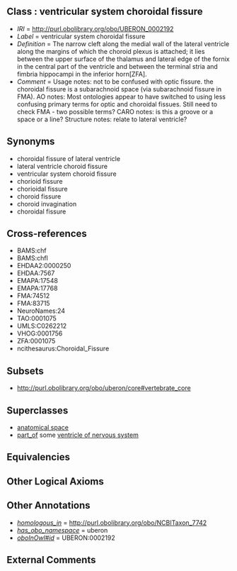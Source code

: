 
## Class : ventricular system choroidal fissure

 * *IRI* = http://purl.obolibrary.org/obo/UBERON_0002192
 * *Label* = ventricular system choroidal fissure
 * *Definition* = The narrow cleft along the medial wall of the lateral ventricle along the margins of which the choroid plexus is attached; it lies between the upper surface of the thalamus and lateral edge of the fornix in the central part of the ventricle and between the terminal stria and fimbria hippocampi in the inferior horn[ZFA].
 * *Comment* = Usage notes: not to be confused with optic fissure. the choroidal fissure is a subarachnoid space (via subarachnoid fissure in FMA). AO notes: Most ontologies appear to have switched to using less confusing primary terms for optic and choroidal fissues. Still need to check FMA - two possible terms? CARO notes: is this a groove or a space or a line? Structure notes: relate to lateral ventricle?

## Synonyms

 * choroidal fissure of lateral ventricle
 * lateral ventricle choroid fissure
 * ventricular system choroid fissure
 * chorioid fissure
 * chorioidal fissure
 * choroid fissure
 * choroid invagination
 * choroidal fissure

## Cross-references

 * BAMS:chf
 * BAMS:chfl
 * EHDAA2:0000250
 * EHDAA:7567
 * EMAPA:17548
 * EMAPA:17768
 * FMA:74512
 * FMA:83715
 * NeuroNames:24
 * TAO:0001075
 * UMLS:C0262212
 * VHOG:0001756
 * ZFA:0001075
 * ncithesaurus:Choroidal_Fissure

## Subsets

 * http://purl.obolibrary.org/obo/uberon/core#vertebrate_core

## Superclasses

 * [anatomical space](../../UBERON/64/UBERON_0000464.md)
 * [part_of](../../BFO/50/BFO_0000050.md) some [ventricle of nervous system](../../UBERON/58/UBERON_0005358.md)

## Equivalencies


## Other Logical Axioms


## Other Annotations

 * *[homologous_in](../../core#homologous/in/core#homologous_in.md)* = http://purl.obolibrary.org/obo/NCBITaxon_7742
 * *[has_obo_namespace](../../ce/oboInOwl#hasOBONamespace.md)* = uberon
 * *[oboInOwl#id](../../id/oboInOwl#id.md)* = UBERON:0002192

## External Comments

